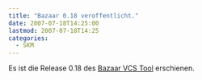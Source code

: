 ```yaml
---
title: "Bazaar 0.18 veroffentlicht."
date: 2007-07-18T14:25:00
lastmod: 2007-07-18T14:25
categories:
  - SKM
---
```

Es ist die Release 0.18 des [Bazaar VCS Tool](http://bazaar-vcs.org/) erschienen. 
